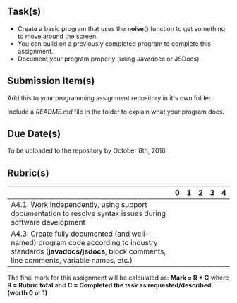 Task(s)
-------
* Create a basic program that uses the **noise()** function to get something to move around the screen.
* You can build on a previously completed program to complete this assignment.
* Document your program properly (using Javadocs or JSDocs)

Submission Item(s)
------------------
Add this to your programming assignment repository in it's own folder.

Include a _README.md_ file in the folder to explain what your program does.

Due Date(s)
-------------
To be uploaded to the repository by October 6th, 2016

Rubric(s)
---------

| | 0 | 1 | 2 | 3 | 4 |
|---| --- | --- | --- | --- | --- |
|A4.1: Work independently, using support documentation to resolve syntax issues during software development  | | | | | |
|A4.3: Create fully documented (and well-named) program code according to industry standards (**javadocs/jsdocs**, block comments, line comments, variable names, etc.)  | | | | | |

The final mark for this assignment will be calculated as: __Mark = R * C__ where **R = Rubric total** and **C = Completed the task as requested/described (worth 0 or 1)**
